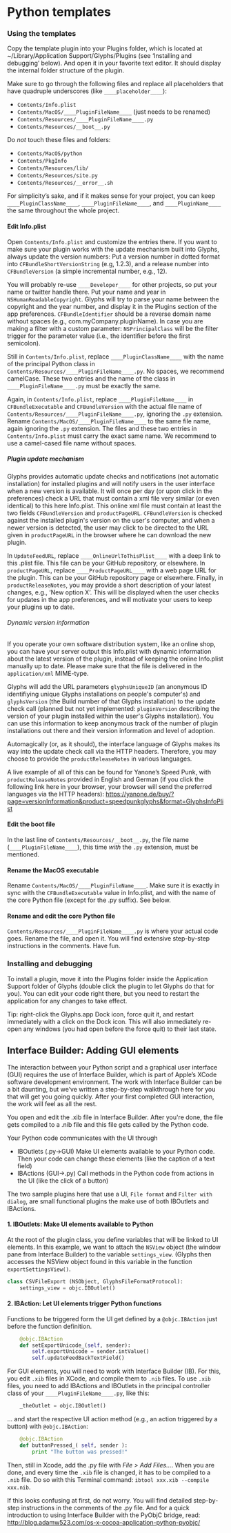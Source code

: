 # Python templates

### Using the templates

Copy the template plugin into your Plugins folder, which is located at ~/Library/Application Support/Glyphs/Plugins (see ‘Installing and debugging’ below). And open it in your favorite text editor. It should display the internal folder structure of the plugin.

Make sure to go through the following files and replace all placeholders that have quadruple underscores (like `____placeholder____`):
* `Contents/Info.plist`
* `Contents/MacOS/____PluginFileName____` (just needs to be renamed)
* `Contents/Resources/____PluginFileName____.py`
* `Contents/Resources/__boot__.py`

Do *not* touch these files and folders:
* `Contents/MacOS/python`
* `Contents/PkgInfo`
* `Contents/Resources/lib/`
* `Contents/Resources/site.py`
* `Contents/Resources/__error__.sh`

For simplicity’s sake, and if it makes sense for your project, you can keep `____PluginClassName____`, `____PluginFileName____`, and `____PluginName____` the same throughout the whole project.

#### Edit Info.plist

Open `Contents/Info.plist` and customize the entries there. If you want to make sure your plugin works with the update mechanism built into Glyphs, always update the version numbers: Put a version number in dotted format into `CFBundleShortVersionString` (e.g, 1.2.3), and a release number into `CFBundleVersion` (a simple incremental number, e.g., 12).

You will probably re-use `____Developer____` for other projects, so put your name or twitter handle there. Put your name and year in `NSHumanReadableCopyright`. Glyphs will try to parse your name between the copyright and the year number, and display it in the Plugins section of the app preferences. `CFBundleIdentifier` should be a reverse domain name without spaces (e.g., com.myCompany.pluginName). In case you are making a filter with a custom parameter: `NSPrincipalClass` will be the filter trigger for the parameter value (i.e., the identifier before the first semicolon).

Still in `Contents/Info.plist`, replace `____PluginClassName____` with the name of the principal Python class in `Contents/Resources/____PluginFileName____.py`. No spaces, we recommend camelCase. These two entries and the name of the class in `____PluginFileName____.py` must be exactly the same.

Again, in `Contents/Info.plist`, replace `____PluginFileName____` in `CFBundleExecutable` and `CFBundleVersion` with the actual file name of `Contents/Resources/____PluginFileName____.py`, ignoring the `.py` extension. Rename `Contents/MacOS/____PluginFileName____` to the same file name, again ignoring the `.py` extension. The files and these two entries in `Contents/Info.plist` must carry the exact same name. We recommend to use a camel-cased file name without spaces.

##### Plugin update mechanism

Glyphs provides automatic update checks and notifications (not automatic installation) for installed plugins and will notify users in the user interface when a new version is available. It will once per day (or upon click in the preferences) check a URL that must contain a xml file very similar (or even identical) to this here Info.plist. This online xml file must contain at least the two fields `CFBundleVersion` and `productPageURL`. `CFBundleVersion` is checked against the installed plugin's version on the user's computer, and when a newer version is detected, the user may click to be directed to the URL given in `productPageURL` in the browser where he can download the new plugin.

In `UpdateFeedURL`, replace `____OnlineUrlToThisPlist____` with a deep link to this .plist file. This file can be your GitHub repository, or elsewhere. In `productPageURL`, replace `____ProductPageURL____` with a web page URL for the plugin. This can be your GitHub repository page or elsewhere. Finally, in `productReleaseNotes`, you may provide a short description of your latest changes, e.g., ‘New option X’. This will be displayed when the user checks for updates in the app preferences, and will motivate your users to keep your plugins up to date.

###### Dynamic version information

If you operate your own software distribution system, like an online shop, you can have your server output this Info.plist with dynamic information about the latest version of the plugin, instead of keeping the online Info.plist manually up to date. Please make sure that the file is delivered in the `application/xml` MIME-type.

Glyphs will add the URL parameters `glyphsUniqueID` (an anonymous ID identifiying unique Glyphs installations on people's computer's) and `glyphsVersion` (the Build number of that Glyphs installation) to the update check call (planned but not yet implemented: `pluginVersion` describing the version of your plugin installed within the user's Glyphs installation). You can use this information to keep anonymous track of the number of plugin installations out there and their version information and level of adoption.

Automagically (or, as it should), the interface language of Glyphs makes its way into the update check call via the HTTP headers. Therefore, you may choose to provide the `productReleaseNotes` in various languages.

A live example of all of this can be found for Yanone’s Speed Punk, with `productReleaseNotes` provided in English and German (if you click the following link here in your browser, your browser will send the preferred languages via the HTTP headers): https://yanone.de/buy/?page=versionInformation&product=speedpunkglyphs&format=GlyphsInfoPlist


#### Edit the boot file

In the last line of `Contents/Resources/__boot__.py`, the file name (`____PluginFileName____`), this time *with* the `.py` extension, must be mentioned.

#### Rename the MacOS executable

Rename `Contents/MacOS/____PluginFileName____`. Make sure it is exactly in sync with the `CFBundleExecutable` value in Info.plist, and with the name of the core Python file (except for the .py suffix). See below.

#### Rename and edit the core Python file

`Contents/Resources/____PluginFileName____.py` is where your actual code goes. Rename the file, and open it. You will find extensive step-by-step instructions in the comments. Have fun.

### Installing and debugging

To install a plugin, move it into the Plugins folder inside the Application Support folder of Glyphs (double click the plugin to let Glyphs do that for you). You can edit your code right there, but you need to restart the application for any changes to take effect.

Tip: right-click the Glyphs.app Dock icon, force quit it, and restart immediately with a click on the Dock icon. This will also immediately re-open any windows (you had open before the force quit) to their last state.

## Interface Builder: Adding GUI elements

The interaction between your Python script and a graphical user interface (GUI) requires the use of Interface Builder, which is part of Apple’s XCode software development environment. The work with Interface Builder can be a bit daunting, but we’ve written a step-by-step walkthrough here for you that will get you going quickly. After your first completed GUI interaction, the work will feel as all the rest.

You open and edit the .xib file in Interface Builder. After you're done, the file gets compiled to a .nib file and this file gets called by the Python code.

Your Python code communicates with the UI through
- IBOutlets (.py->GUI)
  Make UI elements available to your Python code. Then your code can change these elements (like the caption of a text field)
- IBActions (GUI->.py)
  Call methods in the Python code from actions in the UI (like the click of a button)

The two sample plugins here that use a UI, `File format` and `Filter with dialog`, are small functional plugins the make use of both IBOutlets and IBActions.

#### 1. IBOutlets: Make UI elements available to Python 

At the root of the plugin class, you define variables that will be linked to UI elements. In this example, we want to attach the `NSView` object (the window pane from Interface Builder) to the variable `settings_view`. (Glyphs then accesses the NSView object found in this variable in the function `exportSettingsView()`.

```python
class CSVFileExport (NSObject, GlyphsFileFormatProtocol):
	settings_view = objc.IBOutlet()
```

#### 2. IBAction: Let UI elements trigger Python functions

Functions to be triggered form the UI get defined by a `@objc.IBAction` just before the function definition.

```python
	@objc.IBAction
	def setExportUnicode_(self, sender):
		self.exportUnicode = sender.intValue()
		self.updateFeedBackTextField()
```



For GUI elements, you will need to work with Interface Builder (IB). For this, you edit `.xib` files in XCode, and compile them to `.nib` files. To use `.xib` files, you need to add IBActions and IBOutlets in the principal controller class of your `____PluginFileName____.py`, like this:
```python
	_theOutlet = objc.IBOutlet()
```

... and start the respective UI action method (e.g., an action triggered by a button) with `@objc.IBAction`:
```python
	@objc.IBAction
	def buttonPressed_( self, sender ):
		print "The button was pressed!"
```

Then, still in Xcode, add the .py file with *File > Add Files...*. When you are done, and every time the `.xib` file is changed, it has to be compiled to a `.nib` file. Do so with this Terminal command:
`ibtool xxx.xib --compile xxx.nib`.

If this looks confusing at first, do not worry. You will find detailed step-by-step instructions in the comments of the .py file. And for a quick introduction to using Interface Builder with the PyObjC bridge, read:
http://blog.adamw523.com/os-x-cocoa-application-python-pyobjc/
